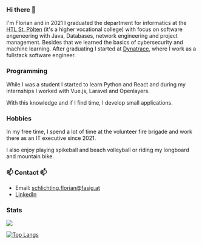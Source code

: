 ### Hi there 👋

I'm Florian and in 2021 I graduated the department for informatics at the [HTL St. Pölten](https://www.htlstp.ac.at/abteilungen/informatik) (it's a higher vocational college) with focus on software engeneering with Java, Databases, network engineering and project management. Besides that we learned the basics of cybersecurity and machine learning.
After graduating I started at [Dynatrace](https://www.dynatrace.com/), where I work as a fullstack software engineer.

### Programming
While I was a student I started to learn Python and React and during my internships I worked with Vue.js, Laravel and Openlayers.

With this knowledge and if I find time, I develop small applications.

### Hobbies

In my free time, I spend a lot of time at the volunteer fire brigade and work there as an IT executive since 2021.

I also enjoy playing spikeball and beach volleyball or riding my longboard and mountain bike.

### 📫 Contact 📫

* Email: [schlichting.florian@fasig.at](mailto:schlichting.florian@fasig.at)
* [LinkedIn](https://www.linkedin.com/in/florian-schlichting/)

### Stats

![](https://github-readme-stats.vercel.app/api?username=strudelbeast&show_icons=true&theme=github_dark&hide_border=true&hide_title=true&count_private=true&hide_rank=true)

[![Top Langs](https://github-readme-stats.vercel.app/api/top-langs/?username=strudelbeast&theme=github_dark&hide_border=true&layout=compact)](https://github.com/anuraghazra/github-readme-stats)
